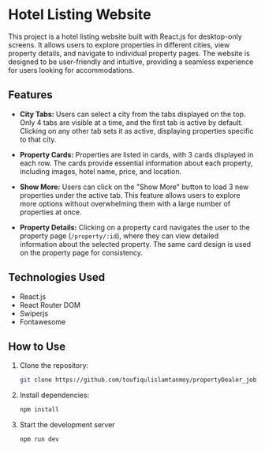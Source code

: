 # Hotel Listing Website

This project is a hotel listing website built with React.js for desktop-only screens. It allows users to explore properties in different cities, view property details, and navigate to individual property pages. The website is designed to be user-friendly and intuitive, providing a seamless experience for users looking for accommodations.

## Features

- **City Tabs:** Users can select a city from the tabs displayed on the top. Only 4 tabs are visible at a time, and the first tab is active by default. Clicking on any other tab sets it as active, displaying properties specific to that city.

- **Property Cards:** Properties are listed in cards, with 3 cards displayed in each row. The cards provide essential information about each property, including images, hotel name, price, and location.

- **Show More:** Users can click on the "Show More" button to load 3 new properties under the active tab. This feature allows users to explore more options without overwhelming them with a large number of properties at once.

- **Property Details:** Clicking on a property card navigates the user to the property page (`/property/:id`), where they can view detailed information about the selected property. The same card design is used on the property page for consistency.

 ## Technologies Used
- React.js
- React Router DOM
- Swiperjs
- Fontawesome


## How to Use

1. Clone the repository:

   ```bash
   git clone https://github.com/toufiqulislamtanmoy/propertyDealer_job_task2.git
2. Install dependencies:

   ```bash
   npm install
3. Start the development server

   ```bash
   npm run dev

